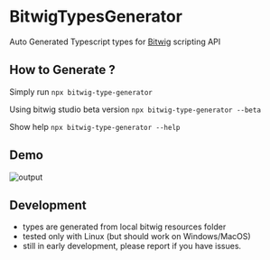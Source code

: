 # BitwigTypesGenerator

Auto Generated Typescript types for [Bitwig](https://www.bitwig.com/) scripting API

## How to Generate ?

Simply run
`npx bitwig-type-generator`

Using bitwig studio beta version
`npx bitwig-type-generator --beta`

Show help
`npx bitwig-type-generator --help`

## Demo

![output](https://user-images.githubusercontent.com/3116399/122836368-cc872d00-d2fa-11eb-8f44-9dbd32262b7e.gif)

## Development

- types are generated from local bitwig resources folder
- tested only with Linux (but should work on Windows/MacOS)
- still in early development, please report if you have issues.
